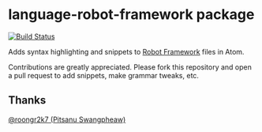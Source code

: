 language-robot-framework package
================================

[![Build Status](https://travis-ci.org/wingyplus/language-robot-framework.svg)](https://travis-ci.org/wingyplus/language-robot-framework)

Adds syntax highlighting and snippets to [Robot Framework](https://github.com/robotframework/robotframework) files in Atom.

Contributions are greatly appreciated. Please fork this repository and open a pull request to add snippets, make grammar tweaks, etc.

Thanks
------
[@roongr2k7 (Pitsanu Swangpheaw)](https://github.com/roongr2k7)
